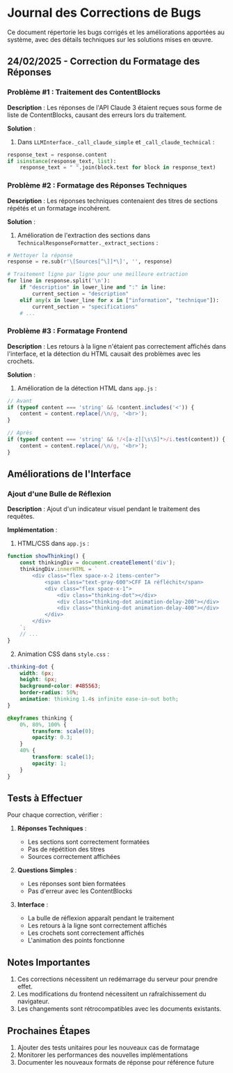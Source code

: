 # Journal des Corrections de Bugs

Ce document répertorie les bugs corrigés et les améliorations apportées au système, avec des détails techniques sur les solutions mises en œuvre.

## 24/02/2025 - Correction du Formatage des Réponses

### Problème #1 : Traitement des ContentBlocks
**Description** : Les réponses de l'API Claude 3 étaient reçues sous forme de liste de ContentBlocks, causant des erreurs lors du traitement.

**Solution** :
1. Dans `LLMInterface._call_claude_simple` et `_call_claude_technical` :
```python
response_text = response.content
if isinstance(response_text, list):
    response_text = " ".join(block.text for block in response_text)
```

### Problème #2 : Formatage des Réponses Techniques
**Description** : Les réponses techniques contenaient des titres de sections répétés et un formatage incohérent.

**Solution** :
1. Amélioration de l'extraction des sections dans `TechnicalResponseFormatter._extract_sections` :
```python
# Nettoyer la réponse
response = re.sub(r'\[Sources[^\]]*\]', '', response)

# Traitement ligne par ligne pour une meilleure extraction
for line in response.split('\n'):
    if "description" in lower_line and ":" in line:
        current_section = "description"
    elif any(x in lower_line for x in ["information", "technique"]):
        current_section = "specifications"
    # ...
```

### Problème #3 : Formatage Frontend
**Description** : Les retours à la ligne n'étaient pas correctement affichés dans l'interface, et la détection du HTML causait des problèmes avec les crochets.

**Solution** :
1. Amélioration de la détection HTML dans `app.js` :
```javascript
// Avant
if (typeof content === 'string' && !content.includes('<')) {
    content = content.replace(/\n/g, '<br>');
}

// Après
if (typeof content === 'string' && !/<[a-z][\s\S]*>/i.test(content)) {
    content = content.replace(/\n/g, '<br>');
}
```

## Améliorations de l'Interface

### Ajout d'une Bulle de Réflexion
**Description** : Ajout d'un indicateur visuel pendant le traitement des requêtes.

**Implémentation** :
1. HTML/CSS dans `app.js` :
```javascript
function showThinking() {
    const thinkingDiv = document.createElement('div');
    thinkingDiv.innerHTML = `
        <div class="flex space-x-2 items-center">
            <span class="text-gray-600">CFF IA réfléchit</span>
            <div class="flex space-x-1">
                <div class="thinking-dot"></div>
                <div class="thinking-dot animation-delay-200"></div>
                <div class="thinking-dot animation-delay-400"></div>
            </div>
        </div>
    `;
    // ...
}
```

2. Animation CSS dans `style.css` :
```css
.thinking-dot {
    width: 6px;
    height: 6px;
    background-color: #4B5563;
    border-radius: 50%;
    animation: thinking 1.4s infinite ease-in-out both;
}

@keyframes thinking {
    0%, 80%, 100% { 
        transform: scale(0);
        opacity: 0.3;
    }
    40% { 
        transform: scale(1);
        opacity: 1;
    }
}
```

## Tests à Effectuer

Pour chaque correction, vérifier :

1. **Réponses Techniques** :
   - Les sections sont correctement formatées
   - Pas de répétition des titres
   - Sources correctement affichées

2. **Questions Simples** :
   - Les réponses sont bien formatées
   - Pas d'erreur avec les ContentBlocks

3. **Interface** :
   - La bulle de réflexion apparaît pendant le traitement
   - Les retours à la ligne sont correctement affichés
   - Les crochets sont correctement affichés
   - L'animation des points fonctionne

## Notes Importantes

1. Ces corrections nécessitent un redémarrage du serveur pour prendre effet.
2. Les modifications du frontend nécessitent un rafraîchissement du navigateur.
3. Les changements sont rétrocompatibles avec les documents existants.

## Prochaines Étapes

1. Ajouter des tests unitaires pour les nouveaux cas de formatage
2. Monitorer les performances des nouvelles implémentations
3. Documenter les nouveaux formats de réponse pour référence future
